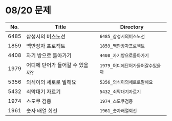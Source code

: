 # 08/20 문제

| No.  | Title                           | Directory                         |
| ---- | ------------------------------- | --------------------------------- |
| 6485 | 삼성시의 버스노선               | `6485_삼성시의버스노선`           |
| 1859 | 백만장자 프로젝트               | `1859_백만장자프로젝트`           |
| 4408 | 자기 방으로 돌아가기            | `4408_자기방으로돌아가기`         |
| 1979 | 어디에 단어가 들어갈 수 있을까? | `1979_어디에단어가들어갈수있을까` |
| 5356 | 의석이의 세로로 말해요          | `5356_의석이의세로로말해요`       |
| 5432 | 쇠막대기 자르기                 | `5432_쇠막대기자르기`             |
| 1974 | 스도쿠 검증                     | `1974_스도쿠검증`                 |
| 1961 | 숫자 배열 회전                  | `1961_숫자배열회전`               |